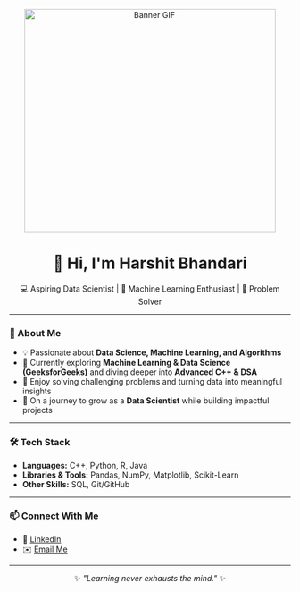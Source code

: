 <p align="center">
  <img src="gif.gif" alt="Banner GIF" width="450px" height="399px" />
</p>

<h1 align="center">👋 Hi, I'm Harshit Bhandari</h1>

<p align="center">
  💻 Aspiring Data Scientist | 🤖 Machine Learning Enthusiast | 🧩 Problem Solver  
</p>

---

### 🚀 About Me  
- 💡 Passionate about **Data Science, Machine Learning, and Algorithms**  
- 📘 Currently exploring **Machine Learning & Data Science (GeeksforGeeks)** and diving deeper into **Advanced C++ & DSA**  
- 🔬 Enjoy solving challenging problems and turning data into meaningful insights  
- 🌱 On a journey to grow as a **Data Scientist** while building impactful projects  

---

### 🛠 Tech Stack  
- **Languages:** C++, Python, R, Java  
- **Libraries & Tools:** Pandas, NumPy, Matplotlib, Scikit-Learn  
- **Other Skills:** SQL, Git/GitHub  

---

### 📫 Connect With Me  
- 💼 [LinkedIn](https://www.linkedin.com/in/harshit-bhandari-7bba7b295)  
- ✉️ [Email Me](mailto:harshitbhandari518@gmail.com)  

---

<p align="center">
  ✨ <i>"Learning never exhausts the mind."</i> ✨
</p>
